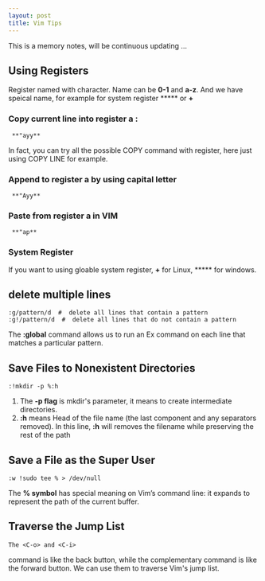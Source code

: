```yaml
---
layout: post
title: Vim Tips
---
```


This is a memory notes, will be continuous updating ...


## Using Registers

Register named with character. Name can be **0-1** and **a-z**. And we have speical name, for example for system register ***** or **+** 

### Copy current line into **register a** :

```
 **"ayy**
```

In fact, you can try all the possible COPY command with register, here just using COPY LINE for example.

### Append to **register a** by using  capital letter

```
 **"Ayy**
```

### Paste from **register a** in VIM

```
 **"ap**
```

### System Register

If you want to using gloable system register, **+** for Linux, ***** for windows.


## delete multiple lines

```
:g/pattern/d  #  delete all lines that contain a pattern
:g!/pattern/d  #  delete all lines that do not contain a pattern
```

The **:global** command allows us to run an Ex command on each line that matches a particular pattern. 

## Save Files to Nonexistent Directories

```
:!mkdir -p %:h
```

1. The **-p flag** is mkdir's parameter, it means to create intermediate directories. 
2. **:h**	means Head of the file name (the last component and any separators removed). In this line,  **:h** will removes the filename while preserving the rest of the path
		

## Save a File as the Super User

```
:w !sudo tee % > /dev/null
```

The **% symbol** has special meaning on Vim’s command line: it expands to represent the path of the current buffer.


## Traverse the Jump List 

```
The <C-o> and <C-i> 
```

<C-o> command is like the back button, while the complementary <C-i> command is like the forward button.  We can use them to traverse Vim's jump list.



